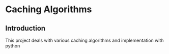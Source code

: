 # Caching Algorithms
## Introduction
This project deals with various caching algorithms
and implementation with python
